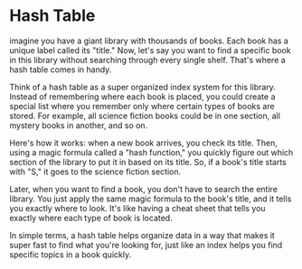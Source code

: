 # Hash Table

imagine you have a giant library with thousands of books. Each book has a unique label called its "title." Now, let's say you want to find a specific book in this library without searching through every single shelf. That's where a hash table comes in handy.

Think of a hash table as a super organized index system for this library. Instead of remembering where each book is placed, you could create a special list where you remember only where certain types of books are stored. For example, all science fiction books could be in one section, all mystery books in another, and so on.

Here's how it works: when a new book arrives, you check its title. Then, using a magic formula called a "hash function," you quickly figure out which section of the library to put it in based on its title. So, if a book's title starts with "S," it goes to the science fiction section.

Later, when you want to find a book, you don't have to search the entire library. You just apply the same magic formula to the book's title, and it tells you exactly where to look. It's like having a cheat sheet that tells you exactly where each type of book is located.

In simple terms, a hash table helps organize data in a way that makes it super fast to find what you're looking for, just like an index helps you find specific topics in a book quickly.

